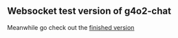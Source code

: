 ## Websocket test version of g4o2-chat

Meanwhile go check out the <a href="https://php-sql-chat.maxhu787.repl.co/">finished version</a>